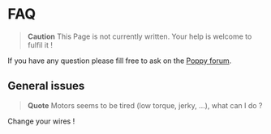 # FAQ

> **Caution** This Page is not currently written. Your help is welcome to fulfil it !

If you have any question please fill free to ask on the [Poppy forum](https://forum.poppy-project.org).

## General issues

> **Quote** Motors seems to be tired (low torque, jerky, ...), what can I do ?

Change your wires !